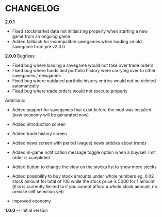 # CHANGELOG
**2.0.1**
- Fixed stockmarket data not initializing properly when starting a new game from an ongoing game
- Added fallback for incompatible savegames when loading an old savegame from pre v2.0.0

**2.0.0**
Bugfixes:
- Fixed bug where loading a savegame would not take over trade orders
- Fixed bug where funds and portfolio history were carrying over to other savegames / newgames
- Fixed bug where outdated portfolio history entries would not be deleted automatically
- Fixed bug where trade orders would not execute properly

Additions:
- Added support for savegames that exist before the mod was installed. (new economy will be generated now)
- Added introduction screen
- Added trade history screen
- Added news screen with period (vague) news articles about trends
- Added in-game notification message toggle option when a buy/sell limit order is completed
- Added button to change the view on the stocks list to show more stocks
- Added possibility to buy stock amounts under whole numbers eg. 0.02 stock amount for total of 100 while the stock price is 5000 for 1 amount
(this is currently limited to if you cannot afford a whole stock amount, no precise self selection yet)

- Improved economy

**1.0.0**
-- Initial version